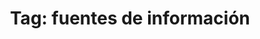 ---
layout: tagpage
group_type: tag
title: "Tag: fuentes de información"
tag: fuentes-de-informacion
---
